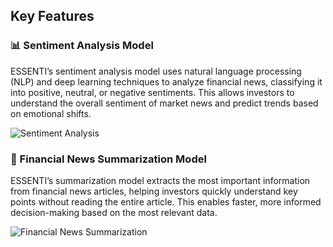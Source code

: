 <h2>Key Features</h2>

<h3>📊 Sentiment Analysis Model</h3>
<p>
  ESSENTI’s sentiment analysis model uses natural language processing (NLP) and deep learning techniques to analyze financial news, classifying it into positive, neutral, or negative sentiments.  
  This allows investors to understand the overall sentiment of market news and predict trends based on emotional shifts.
</p>

<img 
  src="https://github.com/user-attachments/assets/6d3310f9-6d72-4e92-afa3-f8b4062d3b72" 
  alt="Sentiment Analysis" 
  style="max-width: 100%; height: auto;">

<h3>📌 Financial News Summarization Model</h3>
<p>
  ESSENTI’s summarization model extracts the most important information from financial news articles, helping investors quickly understand key points without reading the entire article.  
  This enables faster, more informed decision-making based on the most relevant data.
</p>

<img 
  src="https://github.com/user-attachments/assets/39f76dee-650e-456b-b8ca-de782df00a14" 
  alt="Financial News Summarization" 
  style="max-width: 100%; height: auto;">
